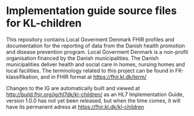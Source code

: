 # Implementation guide source files for KL-children
 
This repository contains Local Goverment Denmark FHIR profiles and documentation for the reporting of data from the Danish health promotion and disease prevention program. Local Goverment Denmark is a non-profit organisation financed by the Danish municipalities. The Danish municipalities deliver health and social care in homes, nursing homes and local facilities. The terminology related to this project can be found in FK-klassifikation, and in FHIR format at https://fhir.kl.dk/term/

Changes to the IG are automatically built and viewed at http://build.fhir.org/ig/hl7dk/kl-children/ as an HL7 Implementation Guide, version 1.0.0 has not yet been released, but when the time comes, it will have its permanent adress at https://fhir.kl.dk/kl-children





